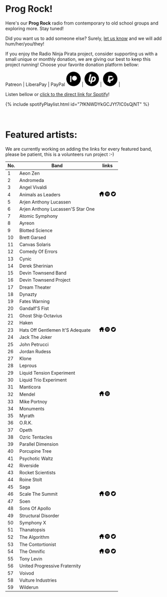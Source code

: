 # Prog Rock!

Here's our **Prog Rock** radio from contemporary to old school groups and exploring more. Stay tuned!

Did you want us to add someone else? Surely, [let us know](https://github.com/RadioNinjaPirata/commentsENG/issues/new) and we will add hum/her/you/they!

If you enjoy the Radio Ninja Pirata project, consider supporting us with a small unique or monthly donation, we are giving our best to keep this project running! Choose your favorite donation platform bellow:

 Patreon | LiberaPay | PayPal
<a href="https://www.patreon.com/radioninjapirata" target="_blank"><img src="assets/patreon_black_logo_500x500.png" alt="patreon" height="45" width="45" /></a> | <a href="https://liberapay.com/RadioNinjaPirata/donate" target="_blank"><img src="assets/liberapay_logo_500x500.png" alt="liberapay" height="45" width="45" /></a> | <a href="https://www.paypal.com/cgi-bin/webscr?cmd=_s-xclick&hosted_button_id=TWGZ3KKDLEDUE&source=url" target="_blank"><img src="assets/paypal_black_logo_500x500.png" alt="paypal" height="45" width="45" /></a> |

Listen bellow or [click to the direct link for Spotify](https://open.spotify.com/playlist/7fKNWDYkGCJYf7IC0sQjNT?si=g4RsTEnfQCOE2idSRVk0bw)!

{% include spotifyPlaylist.html id="7fKNWDYkGCJYf7IC0sQjNT" %}

<br>

# Featured artists:

We are currently working on adding the links for every featured band, please be patient, this is a volunteers run project :-)

No. | Band | links
--- | ---- | -----
1 | Aeon Zen |   
2 | Andromeda |   
3 | Angel Vivaldi |   
4 | Animals as Leaders | <a href="https://www.facebook.com/animalsasleaders" target="_blank"><img src="assets/others_home_button.png" alt="home" height="15" width="15" /></a> <a href="https://open.spotify.com/artist/65C6Unk7nhg2aCnVuAPMo8?si=kNeDXKVbRcak7pr2ASYEPQ" target="_blank"><img src="assets/spotify_button.png" alt="spotify" height="15" width="15" /></a> <a href="https://twitter.com/AnimalAsLeader" target="_blank"><img src="assets/twitter_button.png" alt="twitter" height="15" width="15" /></a>
5 | Arjen Anthony Lucassen |   
6 | Arjen Anthony Lucassen'S Star One |   
7 | Atomic Symphony |   
8 | Ayreon |   
9 | Blotted Science |   
10 | Brett Garsed |   
11 | Canvas Solaris |   
12 | Comedy Of Errors |   
13 | Cynic |   
14 | Derek Sherinian |   
15 | Devin Townsend Band |   
16 | Devin Townsend Project |   
17 | Dream Theater |   
18 | Dynazty |   
19 | Fates Warning |   
20 | Gandalf'S Fist |   
21 | Ghost Ship Octavius |   
22 | Haken |   
23 | Hats Off Gentlemen It'S Adequate | <a href="https://hatsoffgentlemen.com/" target="_blank"><img src="assets/others_home_button.png" alt="home" height="15" width="15" /></a> <a href="https://open.spotify.com/artist/0oomA1zS33GYRNuiuevzAw?si=f1sin-NKRtOygMRXcrF5wA" target="_blank"><img src="assets/spotify_button.png" alt="spotify" height="15" width="15" /></a> <a href="https://twitter.com/itsadequate" target="_blank"><img src="assets/twitter_button.png" alt="twitter" height="15" width="15" /></a>
24 | Jack The Joker |   
25 | John Petrucci |   
26 | Jordan Rudess |   
27 | Klone |   
28 | Leprous |   
29 | Liquid Tension Experiment |   
30 | Liquid Trio Experiment |   
31 | Manticora |   
32 | Mendel | <a href="https://mendelian.bandcamp.com/" target="_blank"><img src="assets/others_home_button.png" alt="home" height="15" width="15" /></a> <a href="https://open.spotify.com/artist/0b6LOcL2yFcKpn5nODTSxm?si=DZ5cnlo9TdeDBTt-tQnp7w" target="_blank"><img src="assets/spotify_button.png" alt="spotify" height="15" width="15" /></a> 
33 | Mike Portnoy |   
34 | Monuments |   
35 | Myrath |   
36 | O.R.K. |   
37 | Opeth |   
38 | Ozric Tentacles |   
39 | Parallel Dimension |   
40 | Porcupine Tree |   
41 | Psychotic Waltz |   
42 | Riverside |   
43 | Rocket Scientists |   
44 | Roine Stolt |   
45 | Saga |   
46 | Scale The Summit | <a href="https://www.scalethesummit.com/" target="_blank"><img src="assets/others_home_button.png" alt="home" height="15" width="15" /></a> <a href="https://open.spotify.com/artist/16Uqo1jjtPiKI4zU1Ficgb?si=BBuRhHx_TSmnZZA2lIai1Q" target="_blank"><img src="assets/spotify_button.png" alt="spotify" height="15" width="15" /></a> <a href="https://twitter.com/scalethesummit" target="_blank"><img src="assets/twitter_button.png" alt="twitter" height="15" width="15" /></a>
47 | Soen |   
48 | Sons Of Apollo |   
49 | Structural Disorder |   
50 | Symphony X |   
51 | Thanatopsis |   
52 | The Algorithm | <a href="http://www.the-algorithm.net/" target="_blank"><img src="assets/others_home_button.png" alt="home" height="15" width="15" /></a> <a href="https://open.spotify.com/artist/14u4KXVp0iXQil79EpxXGc?si=MPAapKW-Qdezkg6hsAsHTg" target="_blank"><img src="assets/spotify_button.png" alt="spotify" height="15" width="15" /></a> <a href="https://twitter.com/The_Algorithm" target="_blank"><img src="assets/twitter_button.png" alt="twitter" height="15" width="15" /></a>
53 | The Contortionist |   
54 | The Omnific | <a href="https://theomnific.bandcamp.com/" target="_blank"><img src="assets/others_home_button.png" alt="home" height="15" width="15" /></a> <a href="https://open.spotify.com/artist/5yn8jrJH5Z5PaGFStNUvgR?si=dVksyjQLQ7-ZZZ2sPhi9fA" target="_blank"><img src="assets/spotify_button.png" alt="spotify" height="15" width="15" /></a> <a href="https://twitter.com/theomnificband" target="_blank"><img src="assets/twitter_button.png" alt="twitter" height="15" width="15" /></a>
55 | Tony Levin |   
56 | United Progressive Fraternity |   
57 | Voivod |   
58 | Vulture Industries |   
59 | Wilderun |   
